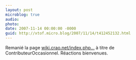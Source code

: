 ```yaml
---
layout: post
microblog: true
audio: 
photo: 
date: 2007-11-14 00:00:00 -0000
guid: http://xtof.micro.blog/2007/11/14/t412452132.html
---
```

Remanié la page [wiki.crao.net/index.php...](http://wiki.crao.net/index.php/BarCampBank) à titre de ContributeurOccasionnel. Réactions bienvenues.
